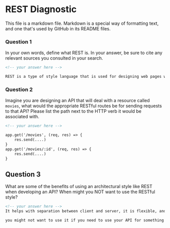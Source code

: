 # REST Diagnostic

This file is a markdown file. Markdown is a special way of formatting text, and one that's used by GitHub in its README files.

### Question 1

In your own words, define what REST is. In your answer, be sure to cite any
relevant sources you consulted in your search.

```md
<!-- your answer here -->

REST is a type of style language that is used for designing web pages with API's. 
```

### Question 2

Imagine you are designing an API that will deal with a resource called
`movies`, what would the appropriate RESTful routes be for sending requests to
that API? Please list the path next to the HTTP verb it would be associated
with.

```md
<!-- your answer here -->

app.get('/movies', (req, res) => {
    res.send(....)
}
app.get('/movies/:id', (req, res) => {
    res.send(....)
}
```

## Question 3

What are some of the benefits of using an architectural style like REST when
developing an API? When might you NOT want to use the RESTful style?

```md
<!-- your answer here -->
It helps with separation between client and server, it is flexible, and allows a variety of data forms.

you might not want to use it if you need to use your API for something specific on your site. 
```